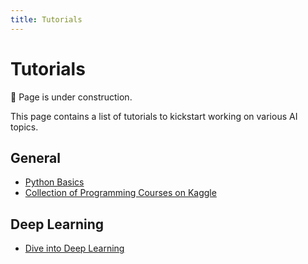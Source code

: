 ```yaml
---
title: Tutorials
---
```


# Tutorials

:construction: Page is under construction.

This page contains a list of tutorials to kickstart working on various AI topics.

## General

- [Python Basics]
- [Collection of Programming Courses on Kaggle]

## Deep Learning
- [Dive into Deep Learning]


<!-- External Links -->
[Python Basics]: https://www.programiz.com/python-programming
[Collection of Programming Courses on Kaggle]: https://www.kaggle.com/learn
[Dive into Deep Learning]: https://d2l.ai/



